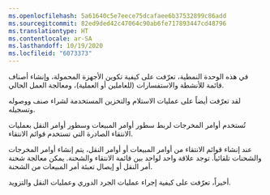 ```yaml
---
ms.openlocfilehash: 5a61640c5e7eece75dcafaee6b37532899c86add
ms.sourcegitcommit: 82ed9ded42c47064c90ab6fe717893447cd48796
ms.translationtype: HT
ms.contentlocale: ar-SA
ms.lasthandoff: 10/19/2020
ms.locfileid: "6073373"
---
```

في هذه الوحدة النمطية، تعرّفت على كيفية تكوين الأجهزة المحمولة، وإنشاء أصناف قائمة للأنشطة والاستفسارات (للعاملين أو العملية)، ومعالجة العمل الحالي.
 
لقد تعرّفت أيضاً على عمليات الاستلام والتخزين المستخدمة لشراء صنف ووصوله وتسجيله.

تُستخدم أوامر المخرجات لربط سطور أوامر المبيعات وسطور أوامر النقل بعمليات الانتقاء الصادرة التي تستخدم قوائم الانتقاء.

عند إنشاء قوائم الانتقاء من أوامر المبيعات أو أوامر النقل، يتم إنشاء أوامر المخرجات والشحنات تلقائياً. توجد علاقة واحد لواحد بين قائمة الانتقاء والشحنة. يمكن معالجة شحنة أمر النقل أو إيصال تعبئة أمر المبيعات من الشحنة.

أخيراً، تعرّفت على كيفية إجراء عمليات الجرد الدوري وعمليات النقل والتزويد. 
